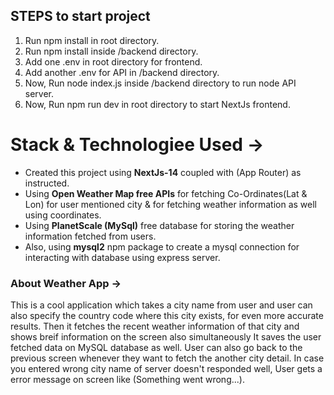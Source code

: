 ## STEPS to start project 

1) Run npm install in root directory.
2) Run npm install inside /backend directory.
3) Add one .env in root directory for frontend.
4) Add another .env for API in /backend directory.
5) Now, Run node index.js inside /backend directory to run node API server.  
6) Now, Run npm run dev in root directory to start NextJs frontend.

# Stack & Technologiee Used -> 
- Created this project using **NextJs-14** coupled with (App Router) as instructed.
- Using **Open Weather Map free APIs** for fetching Co-Ordinates(Lat & Lon) for user mentioned city & for fetching weather information as well using coordinates.
- Using **PlanetScale (MySql)** free database for storing the weather information fetched from users.
- Also, using **mysql2** npm package to create a mysql connection for interacting with database using express server.

### About Weather App ->

This is a cool application which takes a city name from user and user can also specify the country code where this city exists, for even more accurate results. Then it fetches the recent weather information of that city and shows breif information on the screen also simultaneously It saves the user fetched data on MySQL database as well. 
User can also go back to the previous screen whenever they want to fetch the another city detail.
In case you entered wrong city name of server doesn't responded well, User gets a error message on screen like (Something went wrong...).
